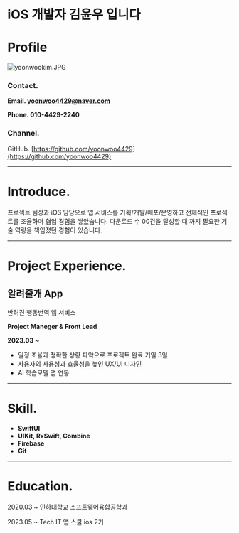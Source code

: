 # iOS 개발자 김윤우 입니다

# Profile

![yoonwookim.JPG](iOS%20%E1%84%80%E1%85%A2%E1%84%87%E1%85%A1%E1%86%AF%E1%84%8C%E1%85%A1%20%E1%84%80%E1%85%B5%E1%86%B7%E1%84%8B%E1%85%B2%E1%86%AB%E1%84%8B%E1%85%AE%20%E1%84%8B%E1%85%B5%E1%86%B8%E1%84%82%E1%85%B5%E1%84%83%E1%85%A1%207fcddbbd4dcc450ca82465d105acdc58/yoonwookim.jpg)

### Contact.

**Email. yoonwoo4429@naver.com**

**Phone. 010-4429-2240**

### Channel.

GitHub. [https://github.com/yoonwoo4429](https://github.com/yoonwoo4429)

---

# Introduce.

프로젝트 팀장과 iOS 담당으로 앱 서비스를 기획/개발/배포/운영하고 전체적인 프로젝트를 조율하며 협업 경험을 쌓았습니다. 다운로드 수 00건을 달성할 때 까지 필요한 기술 역량을 책임졌던 경험이 있습니다.

---

# Project Experience.

## 알려줄개 App

반려견 행동번역 앱 서비스 

**Project Maneger & Front Lead**

**2023.03 ~**

- 일정 조율과 정확한 상황 파악으로 프로젝트 완료 기일 3일
- 사용자의 사용성과 효율성을 높인 UX/UI 디자인
- Ai 학습모델 앱 연동

---

# Skill.

- **SwiftUI**
- **UIKit, RxSwift, Combine**
- **Firebase**
- **Git**

---

# Education.

2020.03 ~ 인하대학교 소프트웨어융합공학과

2023.05 ~ Tech IT 앱 스쿨 ios 2기
